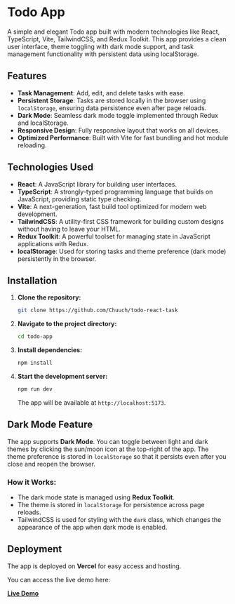 
# Todo App

A simple and elegant Todo app built with modern technologies like React, TypeScript, Vite, TailwindCSS, and Redux Toolkit. This app provides a clean user interface, theme toggling with dark mode support, and task management functionality with persistent data using localStorage.

## Features

- **Task Management**: Add, edit, and delete tasks with ease.
- **Persistent Storage**: Tasks are stored locally in the browser using `localStorage`, ensuring data persistence even after page reloads.
- **Dark Mode**: Seamless dark mode toggle implemented through Redux and localStorage.
- **Responsive Design**: Fully responsive layout that works on all devices.
- **Optimized Performance**: Built with Vite for fast bundling and hot module reloading.
  
## Technologies Used

- **React**: A JavaScript library for building user interfaces.
- **TypeScript**: A strongly-typed programming language that builds on JavaScript, providing static type checking.
- **Vite**: A next-generation, fast build tool optimized for modern web development.
- **TailwindCSS**: A utility-first CSS framework for building custom designs without having to leave your HTML.
- **Redux Toolkit**: A powerful toolset for managing state in JavaScript applications with Redux.
- **localStorage**: Used for storing tasks and theme preference (dark mode) persistently in the browser.

## Installation

1. **Clone the repository:**

   ```bash
   git clone https://github.com/Chuuch/todo-react-task
   ```

2. **Navigate to the project directory:**

   ```bash
   cd todo-app
   ```

3. **Install dependencies:**

   ```bash
   npm install
   ```

4. **Start the development server:**

   ```bash
   npm run dev
   ```

   The app will be available at `http://localhost:5173`.

## Dark Mode Feature

The app supports **Dark Mode**. You can toggle between light and dark themes by clicking the sun/moon icon at the top-right of the app. The theme preference is stored in `localStorage` so that it persists even after you close and reopen the browser.

### How it Works:
- The dark mode state is managed using **Redux Toolkit**.
- The theme is stored in `localStorage` for persistence across page reloads.
- TailwindCSS is used for styling with the `dark` class, which changes the appearance of the app when dark mode is enabled.

## Deployment

The app is deployed on **Vercel** for easy access and hosting.

You can access the live demo here:

[**Live Demo**]([https://your-vercel-deployment-link.com](https://todo-react-task-4oitqdmxx-chuchulev.vercel.app/))
